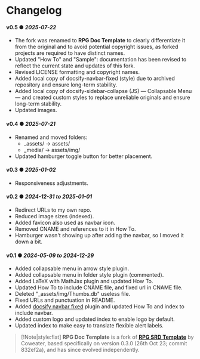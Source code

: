 # Changelog

#### v0.5 &#9679; *2025-07-22*
- The fork was renamed to **RPG Doc Template** to clearly differentiate it from the original and to avoid potential copyright issues, as forked projects are required to have distinct names.
- Updated "How To" and "Sample": documentation has been revised to reflect the current state and updates of this fork.
- Revised LICENSE formatting and copyright names.
- Added local copy of docsify-navbar-fixed (style) due to archived repository and ensure long-term stability.
- Added local copy of docsify-sidebar-collapse (JS) &mdash; Collapsable Menu &mdash; and created custom styles to replace unreliable originals and ensure long-term stability.
- Updated images.

#### v0.4 &#9679; *2025-07-21*
- Renamed and moved folders:
  - _assets/ &rarr; assets/
  - _media/ &rarr; assets/img/
- Updated hamburger toggle button for better placement.

#### v0.3 &#9679; *2025-01-02*
- Responsiveness adjustments.

#### v0.2 &#9679; *2024-12-31 to 2025-01-01*
- Redirect URLs to my own repo.
- Reduced image sizes (indexed).
- Added favicon also used as navbar icon.
- Removed CNAME and references to it in How To.
- Hamburger wasn't showing up after adding the navbar, so I moved it down a bit.

#### v0.1 &#9679; *2024-05-09 to 2024-12-29*
- Added collapsable menu in arrow style plugin.
- Added collapsable menu in folder style plugin (commented).
- Added LaTeX with MathJax plugin and updated How To.
- Updated How To to include CNAME file, and fixed url in CNAME file.
- Deleted "_assets/img/Thumbs.db" useless file.
- Fixed URLs and punctuation in README.
- Added [docsify navbar fixed](https://github.com/w3teal/docsify-navbar-fixed) plugin and updated How To and index to include navbar.
- Added custom logo and updated index to enable logo by default.
- Updated index to make easy to translate flexible alert labels.

> [!Note|style:flat]
> **RPG Doc Template** is a fork of **[RPG SRD Template](https://github.com/7thExtinctionrpg/RPG_SRD_Template)** by Coweater, based specifically on version 0.3.0 (26th Oct 23; commit 832ef2a), and has since evolved independently.
